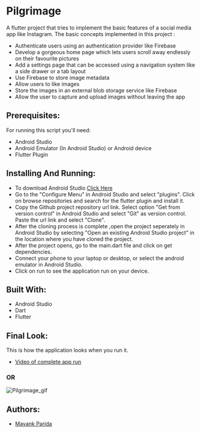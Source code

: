 # Pilgrimage
A flutter project that tries to implement the basic features of a social media app like Instagram. The basic concepts implemented in this project :
* Authenticate users using an authentication provider like Firebase
* Develop a gorgeous home page which lets users scroll away endlessly on their favourite pictures
* Add a settings page that can be accessed using a navigation system like a side drawer or a tab layout
* Use Firebase to store image metadata
* Allow users to like images
* Store the images in an external blob storage service like Firebase
* Allow the user to capture and upload images without leaving the app

## Prerequisites:
For running this script you'll need:
* Android Studio
* Android Emulator (In Android Studio) or Android device
* Flutter Plugin

## Installing And Running:
* To download Android Studio [Click Here](https://developer.android.com/studio)
* Go to the "Configure Menu" in Android Studio and select "plugins". Click on browse repositories and search for the flutter plugin and install it.
* Copy the Github project repository url link. Select option "Get from version control" in Android Studio and select "Git" as version control. Paste the url link and select "Clone".
* After the cloning process is complete ,open the project seperately in Android Studio by selecting "Open an existing Android Studio project" in the location where you have cloned the project.
* After the project opens, go to the main.dart file and click on get dependencies.
* Connect your phone to your laptop or desktop, or select the android emulator in Android Studio.
* Click on run to see the application run on your device.

## Built With:
* Android Studio
* Dart 
* Flutter

## Final Look:
This is how the application looks when you run it.

* [Video of complete app run](https://drive.google.com/file/d/1G2T9Nit7m3Rl0XMCi5Jt9rEIo-ZirO0-/view?usp=sharing)

### OR

![Pilgrimage_gif](https://user-images.githubusercontent.com/68542629/93004540-88921b00-f565-11ea-8f4a-629fd51a42e4.gif)


## Authors:
* [Mayank Parida](https://www.linkedin.com/in/mayankparida18/)
